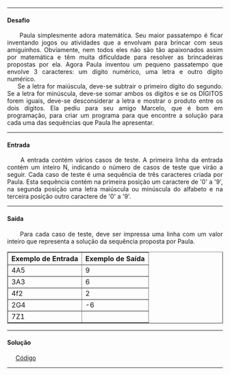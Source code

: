 <hr />

<h4 align="left">Desafio</h4>
    <p align="justify">
        &nbsp;&nbsp;&nbsp;&nbsp;&nbsp;Paula simplesmente adora matemática. Seu maior passatempo é ficar inventando jogos 
        ou atividades que a envolvam para brincar com seus amiguinhos. Obviamente, nem todos eles não são tão apaixonados 
        assim por matemática e têm muita dificuldade para resolver as brincadeiras propostas por ela. Agora Paula inventou 
        um pequeno passatempo que envolve 3 caracteres: um dígito numérico, uma letra e outro dígito numérico.
        <br />
        &nbsp;&nbsp;&nbsp;&nbsp;&nbsp;Se a letra for maiúscula, deve-se subtrair o primeiro dígito do segundo. Se a letra 
        for minúscula, deve-se somar ambos os dígitos e se os DÍGITOS forem iguais, deve-se desconsiderar a letra e mostrar 
        o produto entre os dois dígitos. Ela pediu para seu amigo Marcelo, que é bom em programação, para criar um programa 
        para que encontre a solução para cada uma das sequências que Paula lhe apresentar.
    </p>

<hr />

<h4 align="left">Entrada</h4>
    <p align="justify">
        &nbsp;&nbsp;&nbsp;&nbsp;&nbsp;A entrada contém vários casos de teste. A primeira linha da entrada contém um inteiro 
        N, indicando o número de casos de teste que virão a seguir. Cada caso de teste é uma sequência de três caracteres 
        criada por Paula. Esta sequência contém na primeira posição um caractere de '0' a '9', na segunda posição uma letra maiúscula ou minúscula do alfabeto e na terceira posição outro caractere de '0' a '9'.
    </p>

<hr />

<h4 align="left">Saída</h4>
    <p align="justify">
        &nbsp;&nbsp;&nbsp;&nbsp;&nbsp;Para cada caso de teste, deve ser impressa uma linha com um valor inteiro que representa 
        a solução da sequência proposta por Paula.
    </p>

<table border=1>
    <tr>
        <th>Exemplo de Entrada</th>
        <th>Exemplo de Saída</th>
    </tr>
    <tr>
        <td>4A5</td>
        <td>9</td>
    </tr>
    <tr>
        <td>3A3</td>
        <td>6</td>
    </tr>
    <tr>
        <td>4f2</td>
        <td>2</td>
    </tr>
    <tr>
        <td>2G4</td>
        <td>-6</td>
    </tr>
    <tr>
        <td>7Z1</td>
        <td></td>
    </tr>
</table>

<hr />

<h4 align="left">Solução</h4>
    <p align="left">
        &nbsp;&nbsp;&nbsp;&nbsp;&nbsp;<a href="#">Código</a>
    </p>

<hr />